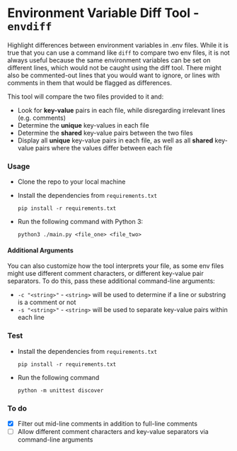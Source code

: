 # Environment Variable Diff Tool - `envdiff`

Highlight differences between environment variables in .env files. While it is true that you can use a command like `diff` to compare two env files, it is not always useful because the same environment variables can be set on different lines, which would not be caught using the diff tool. There might also be commented-out lines that you would want to ignore, or lines with comments in them that would be flagged as differences.

This tool will compare the two files provided to it and:

- Look for **key-value** pairs in each file, while disregarding irrelevant lines (e.g. comments)
- Determine the **unique** key-values in each file
- Determine the **shared** key-value pairs between the two files
- Display all **unique** key-value pairs in each file, as well as all **shared** key-value pairs where the values differ between each file

### Usage

 - Clone the repo to your local machine

 - Install the dependencies from `requirements.txt`

    ```pip install -r requirements.txt```

 - Run the following command with Python 3:

    ```python3 ./main.py <file_one> <file_two>```
    
#### Additional Arguments

You can also customize how the tool interprets your file, as some env files might use different comment characters, or different key-value pair separators. To do this, pass these additional command-line arguments:

 - `-c "<string>"` - `<string>` will be used to determine if a line or substring is a comment or not
 - `-s "<string>"` - `<string>` will be used to separate key-value pairs within each line

### Test

 - Install the dependencies from `requirements.txt`

    ```pip install -r requirements.txt```

 - Run the following command

    ```python -m unittest discover```

### To do
 - [x] Filter out mid-line comments in addition to full-line comments
 - [ ] Allow different comment characters and key-value separators via command-line arguments
